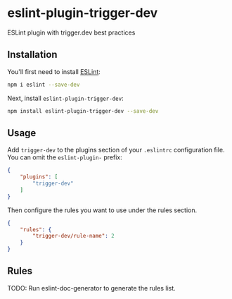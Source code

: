 # eslint-plugin-trigger-dev

ESLint plugin with trigger.dev best practices

## Installation

You'll first need to install [ESLint](https://eslint.org/):

```sh
npm i eslint --save-dev
```

Next, install `eslint-plugin-trigger-dev`:

```sh
npm install eslint-plugin-trigger-dev --save-dev
```

## Usage

Add `trigger-dev` to the plugins section of your `.eslintrc` configuration file. You can omit the `eslint-plugin-` prefix:

```json
{
    "plugins": [
        "trigger-dev"
    ]
}
```


Then configure the rules you want to use under the rules section.

```json
{
    "rules": {
        "trigger-dev/rule-name": 2
    }
}
```

## Rules

<!-- begin auto-generated rules list -->
TODO: Run eslint-doc-generator to generate the rules list.
<!-- end auto-generated rules list -->


